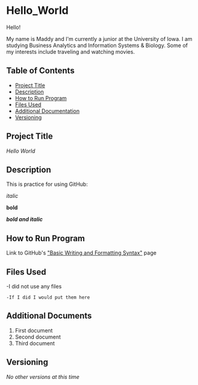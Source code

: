 # Hello_World

Hello!

My name is Maddy and I'm currently a junior at the University of Iowa. I am studying Business Analytics and Information Systems & Biology. 
Some of my interests include traveling and watching movies.

## Table of Contents
  - [Project Title](#Project-Title)
  - [Description](#Description)
  - [How to Run Program](#How-to-run-program)
  - [Files Used](#Files-used)
  - [Additional Documentation](#Additional-documentation)
  - [Versioning](#Versioning)

## Project Title

*Hello World*

## Description

This is practice for using GitHub:

*italic*

**bold**

***bold and italic***

## How to Run Program

Link to GitHub's ["Basic Writing and Formatting Syntax"](https://docs.github.com/en/github/writing-on-github/getting-started-with-writing-and-formatting-on-github/basic-writing-and-formatting-syntax) page 

## Files Used

  -I did not use any files
  
    -If I did I would put them here
    
## Additional Documents

1. First document
2. Second document
3. Third document

## Versioning

*No other versions at this time*
               
